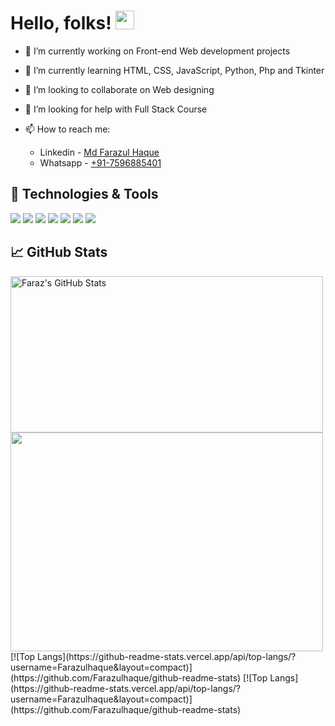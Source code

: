 # Hello, folks! <img src="https://raw.githubusercontent.com/MartinHeinz/MartinHeinz/master/wave.gif" width="30px">  
  

- 🔭 I’m currently working on Front-end Web development projects

- 🌱 I’m currently learning HTML, CSS, JavaScript, Python, Php and Tkinter

- 👯 I’m looking to collaborate on Web designing

- 🤔 I’m looking for help with Full Stack Course

- 📫 How to reach me: 
	- Linkedin - [Md Farazul Haque](https://www.linkedin.com/in/md-farazul-haque-b42200127/) 
	-  Whatsapp - [+91-7596885401](https://api.whatsapp.com/send?phone=917596885401&amp;text=Hi%20there!%20I%20have%20a%20question%20:%29)
	

## 🔧 Technologies & Tools
![](https://img.shields.io/badge/Code-Python-informational?style=flat&logo=python&logoColor=white&color=2bbc8a)
![](https://img.shields.io/badge/Code-JavaScript-informational?style=flat&logo=javascript&logoColor=white&color=2bbc8a)
![](https://img.shields.io/badge/Code-Java-informational?style=flat&logo=java&logoColor=white&color=2bbc8a)
![](https://img.shields.io/badge/Code-Linux-informational?style=flat&logo=linux&logoColor=white&color=2bbc8a)
![](https://img.shields.io/badge/Code-HTML5-E34F26?style=flat&logo=html5&logoColor=white&color=2bbc8a)
![](https://img.shields.io/badge/Code-CSS3-1572B6?style=flat&logo=css3&logoColor=white&color=2bbc8a)
![](https://img.shields.io/badge/Shell-Bash-informational?style=flat&logo=gnu-bash&logoColor=white&color=2bbc8a)



## &#x1f4c8; GitHub Stats

<a href="https://github.com/Farazulhaque/Farazulhaque">
  <img width=500 height=250 src="https://github-readme-stats.vercel.app/api?username=Farazulhaque&show_icons=true&line_height=30&count_private=true&title_color=ffffff&text_color=c9cacc&icon_color=2bbc8a&bg_color=1d1f21" alt="Faraz's GitHub Stats" />
</a>
<br>
<a href="https://github.com/Farazulhaque/Farazulhaque">
  <img width=500 height=350 src="https://github-readme-stats.vercel.app/api/top-langs/?username=Farazulhaque&hide=java,html,tex&title_color=ffffff&text_color=c9cacc&icon_color=2bbc8a&bg_color=1d1f21&langs_count=5" />
</a>
<br>
[![Top Langs](https://github-readme-stats.vercel.app/api/top-langs/?username=Farazulhaque&layout=compact)](https://github.com/Farazulhaque/github-readme-stats)
[![Top Langs](https://github-readme-stats.vercel.app/api/top-langs/?username=Farazulhaque&layout=compact)](https://github.com/Farazulhaque/github-readme-stats)
